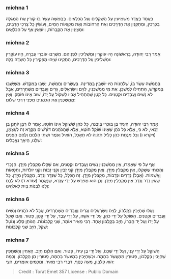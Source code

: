 
### michna 1
בְּאֶחָד בַּאֲדָר מַשְׁמִיעִין עַל הַשְּׁקָלִים וְעַל הַכִּלְאַיִם. בַּחֲמִשָּׁה עָשָׂר בּוֹ קוֹרִין אֶת הַמְּגִלָּה בַּכְּרַכִּין, וּמְתַקְּנִין אֶת הַדְּרָכִים וְאֶת הָרְחוֹבוֹת וְאֶת מִקְוְאוֹת הַמַּיִם, וְעוֹשִׂין כָּל צָרְכֵי הָרַבִּים, וּמְצַיְּנִין אֶת הַקְּבָרוֹת, וְיוֹצְאִין אַף עַל הַכִּלְאָיִם:

### michna 2
אָמַר רַבִּי יְהוּדָה, בָּרִאשׁוֹנָה הָיוּ עוֹקְרִין וּמַשְׁלִיכִין לִפְנֵיהֶם. מִשֶּׁרַבּוּ עוֹבְרֵי עֲבֵרָה, הָיוּ עוֹקְרִין וּמַשְׁלִיכִין עַל הַדְּרָכִים, הִתְקִינוּ שֶׁיְּהוּ מַפְקִירִין כָּל הַשָּׂדֶה כֻּלָּהּ:

### michna 3
בַּחֲמִשָּׁה עָשָׂר בּוֹ, שֻׁלְחָנוֹת הָיוּ יוֹשְׁבִין בַּמְּדִינָה. בְּעֶשְׂרִים וַחֲמִשָּׁה, יָשְׁבוּ בַּמִּקְדָּשׁ. מִשֶּׁיָּשְׁבוּ בַּמִּקְדָּשׁ, הִתְחִילוּ לְמַשְׁכֵּן. אֶת מִי מְמַשְׁכְּנִין, לְוִיִּם וְיִשְׂרְאֵלִים, גֵּרִים וַעֲבָדִים מְשֻׁחְרָרִים, אֲבָל לֹא נָשִׁים וַעֲבָדִים וּקְטַנִּים. כָּל קָטָן שֶׁהִתְחִיל אָבִיו לִשְׁקוֹל עַל יָדוֹ, שׁוּב אֵינוֹ פּוֹסֵק. וְאֵין מְמַשְׁכְּנִין אֶת הַכֹּהֲנִים מִפְּנֵי דַּרְכֵּי שָׁלוֹם:

### michna 4
אָמַר רַבִּי יְהוּדָה, הֵעִיד בֶּן בּוּכְרִי בְּיַבְנֶה, כָּל כֹּהֵן שֶׁשּׁוֹקֵל אֵינוֹ חוֹטֵא. אָמַר לוֹ רַבָּן יוֹחָנָן בֶּן זַכַּאי, לֹא כִּי, אֶלָּא כָּל כֹּהֵן שֶׁאֵינוֹ שׁוֹקֵל חוֹטֵא, אֶלָּא שֶׁהַכֹּהֲנִים דּוֹרְשִׁים מִקְרָא זֶה לְעַצְמָן, (ויקרא ו) וְכָל מִנְחַת כֹּהֵן כָּלִיל תִּהְיֶה לֹא תֵאָכֵל, הוֹאִיל וְעֹמֶר וּשְׁתֵּי הַלֶּחֶם וְלֶחֶם הַפָּנִים שֶׁלָּנוּ, הֵיאָךְ נֶאֱכָלִים:

### michna 5
אַף עַל פִּי שֶׁאָמְרוּ, אֵין מְמַשְׁכְּנִין נָשִׁים וַעֲבָדִים וּקְטַנִּים, אִם שָׁקְלוּ מְקַבְּלִין מִיָּדָן. הַנָּכְרִי וְהַכּוּתִי שֶׁשָּׁקְלוּ, אֵין מְקַבְּלִין מִיָּדָן. וְאֵין מְקַבְּלִין מִיָּדָן קִנֵּי זָבִין וְקִנֵּי זָבוֹת וְקִנֵּי יוֹלְדוֹת, וְחַטָאוֹת וַאֲשָׁמוֹת. (אֲבָל) נְדָרִים וּנְדָבוֹת, מְקַבְּלִין מִיָּדָן. זֶה הַכְּלָל, כָּל שֶׁנִּדָּר וְנִדָּב, מְקַבְּלִין מִיָּדָן. כָּל שֶׁאֵין נִדָּר וְנִדָּב אֵין מְקַבְּלִין מִיָּדָן. וְכֵן הוּא מְפֹרָשׁ עַל יְדֵי עֶזְרָא, שֶׁנֶּאֱמַר (עזרא ד) לֹא לָכֶם וְלָנוּ לִבְנוֹת בַּיִת לֵאלֹהֵינוּ:

### michna 6
וְאֵלּוּ שֶׁחַיָּבִין בַּקָּלְבּוֹן, לְוִיִּם וְיִשְׂרְאֵלִים וְגֵרִים וַעֲבָדִים מְשֻׁחְרָרִים, אֲבָל לֹא כֹּהֲנִים וְנָשִׁים וַעֲבָדִים וּקְטַנִּים. הַשּׁוֹקֵל עַל יְדֵי כֹּהֵן, עַל יְדֵי אִשָּׁה, עַל יְדֵי עֶבֶד, עַל יְדֵי קָטָן, פָּטוּר. וְאִם שָׁקַל עַל יָדוֹ וְעַל יַד חֲבֵרוֹ, חַיָּב בְּקָלְבּוֹן אֶחָד. רַבִּי מֵאִיר אוֹמֵר, שְׁנֵי קָלְבּוֹנוֹת. הַנּוֹתֵן סֶלַע וְנוֹטֵל שֶׁקֶל, חַיָּב שְׁנֵי קָלְבּוֹנוֹת:

### michna 7
הַשּׁוֹקֵל עַל יְדֵי עָנִי, וְעַל יְדֵי שְׁכֵנוֹ, וְעַל יְדֵי בֶּן עִירוֹ, פָטוּר. וְאִם הִלְוָם חַיָּב. הָאַחִין וְהַשֻּׁתָּפִין שֶׁחַיָּבִין בַּקָּלְבּוֹן, פְּטוּרִין מִמַּעֲשֵׂר בְּהֵמָה. וּכְשֶׁחַיָּבִין בְּמַעְשַׂר בְּהֵמָה, פְּטוּרִין מִן הַקָּלְבּוֹן. וְכַמָּה הוּא קָלְבּוֹן, מָעָה כֶּסֶף, דִּבְרֵי רַבִּי מֵאִיר. וַחֲכָמִים אוֹמְרִים, חֵצִי:

>Credit : Torat Emet 357
>License : Public Domain 